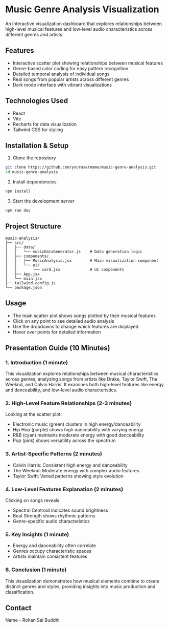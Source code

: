 # Music Genre Analysis Visualization

An interactive visualization dashboard that explores relationships between high-level musical features and low-level audio characteristics across different genres and artists.

## Features
- Interactive scatter plot showing relationships between musical features
- Genre-based color coding for easy pattern recognition
- Detailed temporal analysis of individual songs
- Real songs from popular artists across different genres
- Dark mode interface with vibrant visualizations

## Technologies Used
- React
- Vite
- Recharts for data visualization
- Tailwind CSS for styling

## Installation & Setup

1. Clone the repository
```bash
git clone https://github.com/yourusername/music-genre-analysis.git
cd music-genre-analysis
```

2. Install dependencies
```bash
npm install
```

3. Start the development server
```bash
npm run dev
```

## Project Structure
```
music-analysis/
├── src/
│   ├── data/
│   │   └── musicDataGenerator.js    # Data generation logic
│   ├── components/
│   │   ├── MusicAnalysis.jsx        # Main visualization component
│   │   └── ui/
│   │       └── card.jsx             # UI components
│   ├── App.jsx
│   └── main.jsx
├── tailwind.config.js
└── package.json
```

## Usage
- The main scatter plot shows songs plotted by their musical features
- Click on any point to see detailed audio analysis
- Use the dropdowns to change which features are displayed
- Hover over points for detailed information

## Presentation Guide (10 Minutes)

### 1. Introduction (1 minute)
This visualization explores relationships between musical characteristics across genres, analyzing songs from artists like Drake, Taylor Swift, The Weeknd, and Calvin Harris. It examines both high-level features like energy and danceability, and low-level audio characteristics.

### 2. High-Level Feature Relationships (2-3 minutes)
Looking at the scatter plot:
- Electronic music (green) clusters in high energy/danceability
- Hip Hop (purple) shows high danceability with varying energy
- R&B (cyan) maintains moderate energy with good danceability
- Pop (pink) shows versatility across the spectrum

### 3. Artist-Specific Patterns (2 minutes)
- Calvin Harris: Consistent high energy and danceability
- The Weeknd: Moderate energy with complex audio features
- Taylor Swift: Varied patterns showing style evolution

### 4. Low-Level Features Explanation (2 minutes)
Clicking on songs reveals:
- Spectral Centroid indicates sound brightness
- Beat Strength shows rhythmic patterns
- Genre-specific audio characteristics

### 5. Key Insights (1 minute)
- Energy and danceability often correlate
- Genres occupy characteristic spaces
- Artists maintain consistent features

### 6. Conclusion (1 minute)
This visualization demonstrates how musical elements combine to create distinct genres and styles, providing insights into music production and classification.



## Contact
Name - Rohan Sai Buddhi